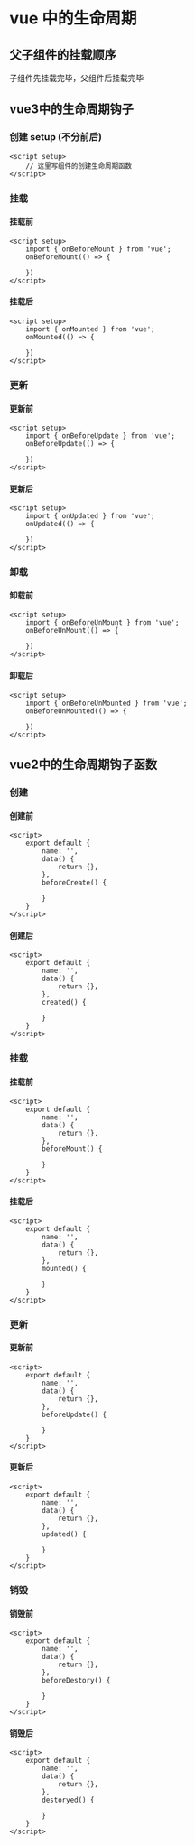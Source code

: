 # vue 中的生命周期

## 父子组件的挂载顺序
子组件先挂载完毕，父组件后挂载完毕

## vue3中的生命周期钩子
### 创建 setup (不分前后)
```
<script setup>
    // 这里写组件的创建生命周期函数
</script>
```

### 挂载
#### 挂载前
```
<script setup>
    import { onBeforeMount } from 'vue';
    onBeforeMount(() => {
        
    })
</script>
```

#### 挂载后
```
<script setup>
    import { onMounted } from 'vue';
    onMounted(() => {

    })
</script>
```

### 更新
#### 更新前
```
<script setup>
    import { onBeforeUpdate } from 'vue';
    onBeforeUpdate(() => {

    })
</script>
```

#### 更新后
```
<script setup> 
    import { onUpdated } from 'vue';
    onUpdated(() => {

    })
</script>
```

### 卸载
#### 卸载前
```
<script setup>
    import { onBeforeUnMount } from 'vue';
    onBeforeUnMount(() => {

    })
</script>
```

#### 卸载后
```
<script setup>
    import { onBeforeUnMounted } from 'vue';
    onBeforeUnMounted(() => {
        
    })
</script>
```

## vue2中的生命周期钩子函数
### 创建
#### 创建前
```
<script>
    export default {
        name: '',
        data() {
            return {},
        },
        beforeCreate() {

        }
    }
</script>
```

#### 创建后
```
<script>
    export default {
        name: '',
        data() {
            return {},
        },
        created() {
            
        }
    }
</script>
```

### 挂载
#### 挂载前
```
<script>
    export default {
        name: '',
        data() {
            return {},
        },
        beforeMount() {
            
        }
    }
</script>
```

#### 挂载后
```
<script>
    export default {
        name: '',
        data() {
            return {},
        },
        mounted() {
            
        }
    }
</script>
```

### 更新
#### 更新前
```
<script>
    export default {
        name: '',
        data() {
            return {},
        },
        beforeUpdate() {
            
        }
    }
</script>
```

#### 更新后
```
<script>
    export default {
        name: '',
        data() {
            return {},
        },
        updated() {
            
        }
    }
</script>
```

### 销毁
#### 销毁前
```
<script>
    export default {
        name: '',
        data() {
            return {},
        },
        beforeDestory() {
            
        }
    }
</script>
```

#### 销毁后
```
<script>
    export default {
        name: '',
        data() {
            return {},
        },
        destoryed() {
            
        }
    }
</script>
```
